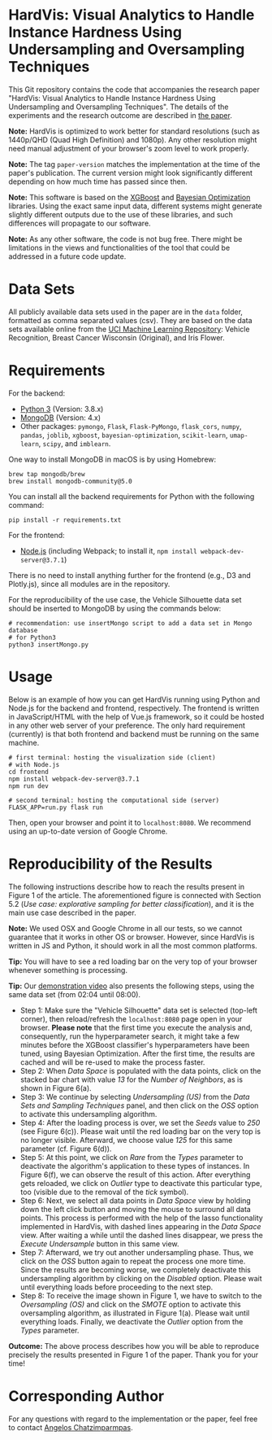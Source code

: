 # HardVis: Visual Analytics to Handle Instance Hardness Using Undersampling and Oversampling Techniques

This Git repository contains the code that accompanies the research paper "HardVis: Visual Analytics to Handle Instance Hardness Using Undersampling and Oversampling Techniques". The details of the experiments and the research outcome are described in [the paper](https://arxiv.org/abs/2203.15753).

**Note:** HardVis is optimized to work better for standard resolutions (such as 1440p/QHD (Quad High Definition) and 1080p). Any other resolution might need manual adjustment of your browser's zoom level to work properly.

**Note:** The tag `paper-version` matches the implementation at the time of the paper's publication. The current version might look significantly different depending on how much time has passed since then.

**Note:** This software is based on the [XGBoost](https://github.com/dmlc/xgboost) and [Bayesian Optimization](https://github.com/fmfn/BayesianOptimization) libraries. Using the exact same input data, different systems might generate slightly different outputs due to the use of these libraries, and such differences will propagate to our software.

**Note:** As any other software, the code is not bug free. There might be limitations in the views and functionalities of the tool that could be addressed in a future code update.

# Data Sets #
All publicly available data sets used in the paper are in the `data` folder, formatted as comma separated values (csv). 
They are based on the data sets available online from the [UCI Machine Learning Repository](http://archive.ics.uci.edu/ml/index.php): Vehicle Recognition, Breast Cancer Wisconsin (Original), and Iris Flower.

# Requirements #
For the backend:
- [Python 3](https://www.python.org/downloads/) (Version: 3.8.x)
- [MongoDB](https://www.mongodb.com/try/download/community) (Version: 4.x)
- Other packages: `pymongo`, `Flask`, `Flask-PyMongo`, `flask_cors`, `numpy`, `pandas`, `joblib`, `xgboost`, `bayesian-optimization`, `scikit-learn`, `umap-learn`, `scipy`, and `imblearn`.

One way to install MongoDB in macOS is by using Homebrew:
```
brew tap mongodb/brew
brew install mongodb-community@5.0
```

You can install all the backend requirements for Python with the following command:
```
pip install -r requirements.txt
```

For the frontend:
- [Node.js](https://nodejs.org/en/) (including Webpack; to install it, `npm install webpack-dev-server@3.7.1`)

There is no need to install anything further for the frontend (e.g., D3 and Plotly.js), since all modules are in the repository.

For the reproducibility of the use case, the Vehicle Silhouette data set should be inserted to MongoDB by using the commands below:
```
# recommendation: use insertMongo script to add a data set in Mongo database
# for Python3
python3 insertMongo.py
```

# Usage #
Below is an example of how you can get HardVis running using Python and Node.js for the backend and frontend, respectively. The frontend is written in JavaScript/HTML with the help of Vue.js framework, so it could be hosted in any other web server of your preference. The only hard requirement (currently) is that both frontend and backend must be running on the same machine. 
```
# first terminal: hosting the visualization side (client)
# with Node.js
cd frontend
npm install webpack-dev-server@3.7.1
npm run dev
```

```
# second terminal: hosting the computational side (server)
FLASK_APP=run.py flask run
```

Then, open your browser and point it to `localhost:8080`. We recommend using an up-to-date version of Google Chrome.

# Reproducibility of the Results #
The following instructions describe how to reach the results present in Figure 1 of the article. The aforementioned figure is connected with Section 5.2 (*Use case: explorative sampling for better classification*), and it is the main use case described in the paper.

**Note:** We used OSX and Google Chrome in all our tests, so we cannot guarantee that it works in other OS or browser. However, since HardVis is written in JS and Python, it should work in all the most common platforms.

**Tip:** You will have to see a red loading bar on the very top of your browser whenever something is processing.

**Tip:** Our [demonstration video](https://vimeo.com/772796696) also presents the following steps, using the same data set (from 02:04 until 08:00).

- Step 1: Make sure the "Vehicle Silhouette" data set is selected (top-left corner), then reload/refresh the `localhost:8080` page open in your browser. **Please note** that the first time you execute the analysis and, consequently, run the hyperparameter search, it might take a few minutes before the XGBoost classifier's hyperparameters have been tuned, using Bayesian Optimization. After the first time, the results are cached and will be re-used to make the process faster.
- Step 2: When *Data Space* is populated with the data points, click on the stacked bar chart with value *13* for the *Number of Neighbors*, as is shown in Figure 6(a).
- Step 3: We continue by selecting *Undersampling (US)* from the *Data Sets and Sampling Techniques* panel, and then click on the *OSS* option to activate this undersampling algorithm.
- Step 4: After the loading process is over, we set the *Seeds* value to *250* (see Figure 6(c)). Please wait until the red loading bar on the very top is no longer visible. Afterward, we choose value *125* for this same parameter (cf. Figure 6(d)).
- Step 5: At this point, we click on *Rare* from the *Types* parameter to deactivate the algorithm's application to these types of instances. In Figure 6(f), we can observe the result of this action. After everything gets reloaded, we click on *Outlier* type to deactivate this particular type, too (visible due to the removal of the *tick* symbol).
- Step 6: Next, we select all data points in *Data Space* view by holding down the left click button and moving the mouse to surround all data points. This process is performed with the help of the lasso functionality implemented in HardVis, with dashed lines appearing in the *Data Space* view. After waiting a while until the dashed lines disappear, we press the *Execute Undersample* button in this same view.
- Step 7: Afterward, we try out another undersampling phase. Thus, we click on the *OSS* button again to repeat the process one more time. Since the results are becoming worse, we completely deactivate this undersampling algorithm by clicking on the *Disabled* option. Please wait until everything loads before proceeding to the next step.
- Step 8: To receive the image shown in Figure 1, we have to switch to the *Oversampling (OS)* and click on the *SMOTE* option to activate this oversampling algorithm, as illustrated in Figure 1(a). Please wait until everything loads. Finally, we deactivate the *Outlier* option from the *Types* parameter.

**Outcome:** The above process describes how you will be able to reproduce precisely the results presented in Figure 1 of the paper. Thank you for your time!

# Corresponding Author #
For any questions with regard to the implementation or the paper, feel free to contact [Angelos Chatzimparmpas](mailto:angelos.chatzimparmpas@lnu.se).